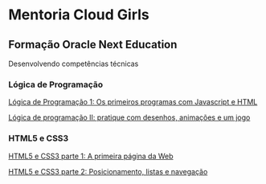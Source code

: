 # Mentoria Cloud Girls
## Formação Oracle Next Education
Desenvolvendo competências técnicas

### Lógica de Programação
[Lógica de Programação 1: Os primeiros programas com Javascript e HTML](https://github.com/luizabizoni/mentoria_cloud_girls/tree/master/logica)

[Lógica de programação II: pratique com desenhos, animações e um jogo](https://github.com/luizabizoni/mentoria_cloud_girls/tree/master/logica2)

### HTML5 e CSS3
[HTML5 e CSS3 parte 1: A primeira página da Web](https://github.com/luizabizoni/mentoria_cloud_girls/tree/master/html5css3-pt1)

[HTML5 e CSS3 parte 2: Posicionamento, listas e navegação](https://github.com/luizabizoni/mentoria_cloud_girls/tree/master/html5css3-pt2)
